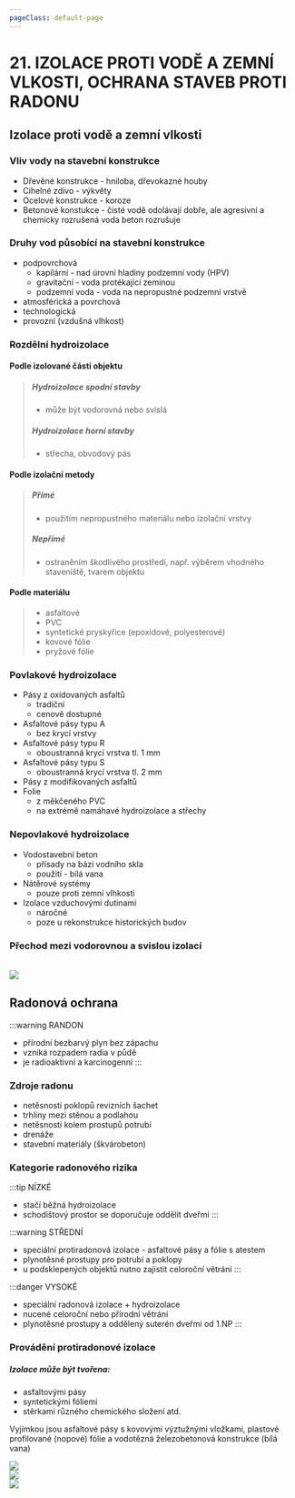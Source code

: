 ```yaml
---
pageClass: default-page
---
```


# 21. IZOLACE PROTI VODĚ A ZEMNÍ VLKOSTI, OCHRANA STAVEB PROTI RADONU

## Izolace proti vodě a zemní vlkosti

### Vliv vody na stavební konstrukce

- Dřevěné konstrukce - hniloba, dřevokazné houby
- Cihelné zdivo - výkvěty
- Ocelové konstrukce - koroze
- Betonové konstukce - čisté vodě odolávají dobře, ale agresivní a chemicky rozrušená voda beton rozrušuje

### Druhy vod působící na stavební konstrukce

- podpovrchová
  - kapilární - nad úrovní hladiny podzemní vody (HPV)
  - gravitační - voda protékající zeminou
  - podzemní voda - voda na nepropustné podzemní vrstvě
- atmosférická a povrchová
- technologická
- provozní (vzdušná vlhkost)

### Rozdělní hydroizolace

#### Podle izolované části objektu

> ##### Hydroizolace spodní stavby
>
> - může být vodorovná nebo svislá
>
> ##### Hydroizolace horní stavby
>
> - střecha, obvodový pás

#### Podle izolační metody

> ##### Přímé
>
> - použitím nepropustného materiálu nebo izolační vrstvy
>
> ##### Nepřímé
>
> - ostraněním škodlivého prostředí, např. výběrem vhodného staveniště, tvarem objektu

#### Podle materiálu

> - asfaltové
> - PVC
> - syntetické pryskyřice (epoxidové, polyesterové)
> - kovové fólie
> - pryžové fólie

### Povlakové hydroizolace

- Pásy z oxidovaných asfaltů
  - tradiční
  - cenově dostupné
- Asfaltové pásy typu A
  - bez krycí vrstvy
- Asfaltové pásy typu R
  - oboustranná krycí vrstva tl. 1 mm
- Asfaltové pásy typu S
  - oboustranná krycí vrstva tl. 2 mm
- Pásy z modifikovaných asfaltů
- Folie
  - z měkčeného PVC
  - na extrémě namáhavé hydroizolace a střechy

### Nepovlakové hydroizolace

- Vodostavební beton
  - přísady na bázi vodního skla
  - použití - bílá vana
- Nátěrové systémy
  - pouze proti zemní vlhkosti
- Izolace vzduchovými dutinami
  - náročné
  - poze u rekonstrukce historických budov

### Přechod mezi vodorovnou a svislou izolací

<br>
<img class="centered_image" src="/images/pos/21/prechod.jpg" />

## Radonová ochrana

:::warning RANDON

- přírodní bezbarvý plyn bez zápachu
- vzniká rozpadem radia v půdě
- je radioaktivní a karcinogenní
  :::

### Zdroje radonu

- netěsnosti poklopů revizních šachet
- trhliny mezi stěnou a podlahou
- netěsnosti kolem prostupů potrubí
- drenáže
- stavební materiály (škvárobeton)

### Kategorie radonového rizika

:::tip NÍZKÉ

- stačí běžná hydroizolace
- schodištový prostor se doporučuje oddělit dveřmi
  :::

:::warning STŘEDNÍ

- speciální protiradonová izolace - asfaltové pásy a fólie s atestem
- plynotěsné prostupy pro potrubí a poklopy
- u podsklepených objektů nutno zajistit celoroční větrání
  :::

:::danger VYSOKÉ

- speciální radonová izolace + hydroizolace
- nucené celoroční nebo přírodní větrání
- plynotěsné prostupy a oddělený suterén dveřmi od 1.NP
  :::

### Provádění protiradonové izolace

##### Izolace může být tvořena:

- asfaltovými pásy
- syntetickými fóliemi
- stěrkami různého chemického složení atd.

Vyjímkou jsou asfaltové pásy s kovovými výztužnými vložkami, plastové profilované (nopové) fólie a vodotězná železobetonová konstrukce (bílá vana)

<img class="centered_image" src="/images/pos/21/radon1.jpg" />
<br>
<img class="centered_image" src="/images/pos/21/radon2.jpg" />
<br>
<img class="centered_image" src="/images/pos/21/radon3.jpg" />
